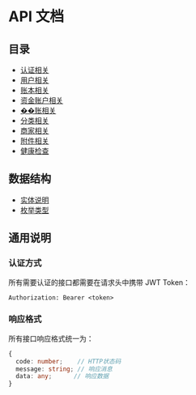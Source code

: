 # API 文档

## 目录
- [认证相关](api/auth.md)
- [用户相关](api/user.md)
- [账本相关](api/account-book.md)
- [资金账户相关](api/account-fund.md)
- [��账相关](api/account-item.md)
- [分类相关](api/category.md)
- [商家相关](api/shop.md)
- [附件相关](api/attachment.md)
- [健康检查](api/health.md)

## 数据结构
- [实体说明](entities.md)
- [枚举类型](enums.md)

## 通用说明

### 认证方式
所有需要认证的接口都需要在请求头中携带 JWT Token：
```
Authorization: Bearer <token>
```

### 响应格式
所有接口响应格式统一为：
```typescript
{
  code: number;    // HTTP状态码
  message: string; // 响应消息
  data: any;      // 响应数据
}
```
